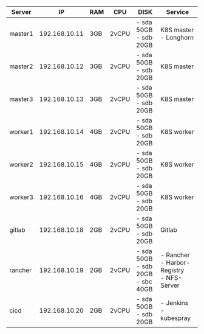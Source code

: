 | Server  | IP          | RAM | CPU   | DISK                                   | Service                                        |
|---------|-------------|-----|-------|----------------------------------------|------------------------------------------------|
| master1 |192.168.10.11| 3GB | 2vCPU | - sda 50GB<br>- sdb 20GB               | K8S master - Longhorn                          |
| master2 |192.168.10.12| 3GB | 2vCPU | - sda 50GB<br>- sdb 20GB               | K8S master                                     |
| master3 |192.168.10.13| 3GB | 2vCPU | - sda 50GB<br>- sdb 20GB               | K8S master                                     |
| worker1 |192.168.10.14| 4GB | 2vCPU | - sda 50GB<br>- sdb 20GB               | K8S worker                                     |
| worker2 |192.168.10.15| 4GB | 2vCPU | - sda 50GB<br>- sdb 20GB               | K8S worker                                     |
| worker3 |192.168.10.16| 4GB | 2vCPU | - sda 50GB<br>- sdb 20GB               | K8S worker                                     |
| gitlab  |192.168.10.18| 2GB | 2vCPU | - sda 50GB<br>- sdb 20GB               | Gitlab                                         |
| rancher |192.168.10.19| 2GB | 2vCPU | - sda 50GB<br>- sdb 20GB<br>- sbc 40GB | - Rancher<br>- Harbor-Registry<br>- NFS-Server |
| cicd    |192.168.10.20| 2GB | 2vCPU | - sda 50GB<br>- sdb 20GB               | - Jenkins<br>- kubespray                       |
